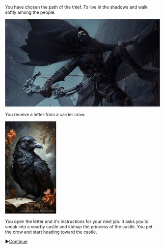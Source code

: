 You have chosen the path of the thief.  To live in the shadows and walk softly among the people.

![Thief](./img/thiefsm.jpg)

You receive a letter from a carrier crow.

![Carrier Crow](./img/carrier_crowsm.jpg)

You open the letter and it's instructions for your next job.  It asks you to sneak into a nearby castle and kidnap the princess of the castle.  You pet the crow and start heading toward the castle.

:arrow_forward:[Continue](./ThiefScene1.md)
